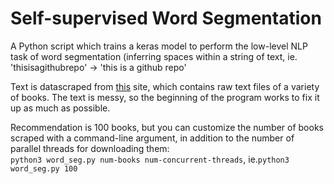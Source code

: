 # Self-supervised Word Segmentation
A Python script which trains a keras model to perform the low-level NLP task of word segmentation (inferring spaces within a string of text, ie. 'thisisagithubrepo' &rarr; 'this is a github repo'

Text is datascraped from [this](https://www.gutenberg.org/browse/scores/top) site, which contains raw text files of a variety of books. The text is messy, so the beginning of the program works to fix it up as much as possible.

Recommendation is 100 books, but you can customize the number of books scraped with a command-line argument, in addition to the number of parallel threads for downloading them: \
`python3 word_seg.py num-books num-concurrent-threads`, ie.`python3 word_seg.py 100`
